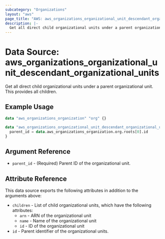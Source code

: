 ```yaml
---
subcategory: "Organizations"
layout: "aws"
page_title: "AWS: aws_organizations_organizational_unit_descendant_organizational_units"
description: |-
  Get all direct child organizational units under a parent organizational unit. This provides all children.
---
```


# Data Source: aws_organizations_organizational_unit_descendant_organizational_units

Get all direct child organizational units under a parent organizational unit. This provides all children.

## Example Usage

```terraform
data "aws_organizations_organization" "org" {}

data "aws_organizations_organizational_unit_descendant_organizational_units" "ous" {
  parent_id = data.aws_organizations_organization.org.roots[0].id
}
```

## Argument Reference

* `parent_id` - (Required) Parent ID of the organizational unit.

## Attribute Reference

This data source exports the following attributes in addition to the arguments above:

* `children` - List of child organizational units, which have the following attributes:
  * `arn` - ARN of the organizational unit
  * `name` - Name of the organizational unit
  * `id` - ID of the organizational unit
* `id` - Parent identifier of the organizational units.
